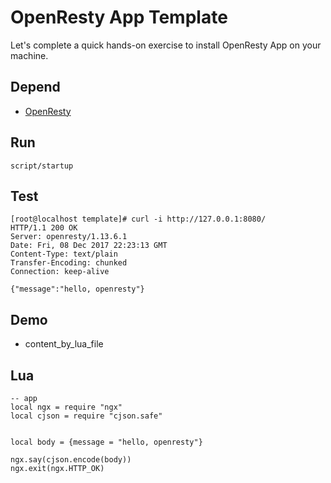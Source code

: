 # OpenResty App Template

Let's complete a quick hands-on exercise to install OpenResty App on your machine.

## Depend

* [OpenResty](http://openresty.org/en/installation.html)

## Run

```
script/startup
```

## Test

```lang=shell
[root@localhost template]# curl -i http://127.0.0.1:8080/
HTTP/1.1 200 OK
Server: openresty/1.13.6.1
Date: Fri, 08 Dec 2017 22:23:13 GMT
Content-Type: text/plain
Transfer-Encoding: chunked
Connection: keep-alive

{"message":"hello, openresty"}
```

## Demo

* content_by_lua_file

## Lua

```lang=lua
-- app
local ngx = require "ngx"
local cjson = require "cjson.safe"


local body = {message = "hello, openresty"}

ngx.say(cjson.encode(body))
ngx.exit(ngx.HTTP_OK)
```
